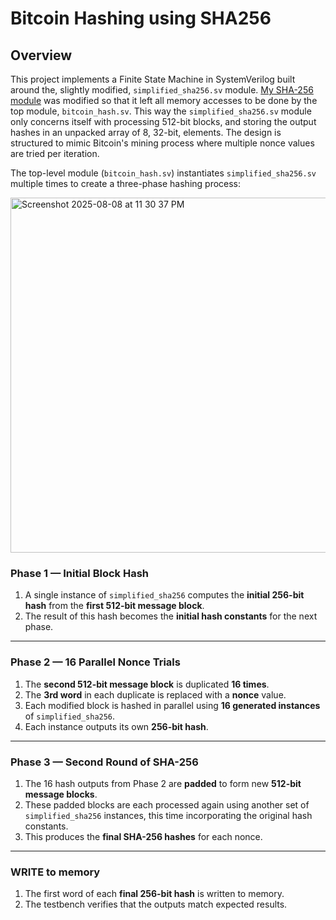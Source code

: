 # Bitcoin Hashing using SHA256

## Overview
This project implements a Finite State Machine in SystemVerilog built around the, slightly modified, `simplified_sha256.sv` module. 
[My SHA-256 module](https://github.com/bigbyrus/SHA-256) was modified so that it left all memory accesses to be done by the top module, `bitcoin_hash.sv`. 
This way the `simplified_sha256.sv` module only concerns itself with processing 512-bit blocks, and storing the output hashes in an unpacked array of 8, 32-bit, elements.
The design is structured to mimic Bitcoin's mining process where multiple nonce values are tried per iteration.

The top-level module (`bitcoin_hash.sv`) instantiates `simplified_sha256.sv` multiple times to create a three-phase hashing process:

<img width="1344" height="568" alt="Screenshot 2025-08-08 at 11 30 37 PM" src="https://github.com/user-attachments/assets/2bfa7a5a-cd5b-4a7b-b81f-aad5c7e6ee48" />


### **Phase 1 — Initial Block Hash**
1. A single instance of `simplified_sha256` computes the **initial 256-bit hash** from the **first 512-bit message block**.
2. The result of this hash becomes the **initial hash constants** for the next phase.

---

### **Phase 2 — 16 Parallel Nonce Trials**
1. The **second 512-bit message block** is duplicated **16 times**.
2. The **3rd word** in each duplicate is replaced with a **nonce** value.
3. Each modified block is hashed in parallel using **16 generated instances** of `simplified_sha256`.
4. Each instance outputs its own **256-bit hash**.

---

### **Phase 3 — Second Round of SHA-256**
1. The 16 hash outputs from Phase 2 are **padded** to form new **512-bit message blocks**.
2. These padded blocks are each processed again using another set of `simplified_sha256` instances, this time incorporating the original hash constants.
3. This produces the **final SHA-256 hashes** for each nonce.

---

### **WRITE to memory**
1. The first word of each **final 256-bit hash** is written to memory.
2. The testbench verifies that the outputs match expected results.

